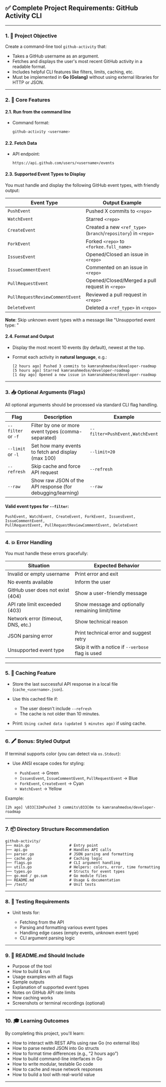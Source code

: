 ## ✅ Complete Project Requirements: GitHub Activity CLI

---

### 1. 🎯 **Project Objective**

Create a command-line tool `github-activity` that:

- Takes a GitHub username as an argument.
- Fetches and displays the user's most recent GitHub activity in a readable format.
- Includes helpful CLI features like filters, limits, caching, etc.
- Must be implemented in **Go (Golang)** without using external libraries for HTTP or JSON.

---

### 2. 🧱 **Core Features**

#### 2.1. Run from the command line

- Command format:

  ```bash
  github-activity <username>
  ```

#### 2.2. Fetch Data

- API endpoint:

  ```
  https://api.github.com/users/<username>/events
  ```

#### 2.3. Supported Event Types to Display

You must handle and display the following GitHub event types, with friendly output:

| Event Type                      | Output Example                                                 |
| ------------------------------- | -------------------------------------------------------------- |
| `PushEvent`                     | Pushed X commits to `<repo>`                                   |
| `WatchEvent`                    | Starred `<repo>`                                               |
| `CreateEvent`                   | Created a new `<ref_type>` (`branch`/`repository`) in `<repo>` |
| `ForkEvent`                     | Forked `<repo>` to `<forkee.full_name>`                        |
| `IssuesEvent`                   | Opened/Closed an issue in `<repo>`                             |
| `IssueCommentEvent`             | Commented on an issue in `<repo>`                              |
| `PullRequestEvent`              | Opened/Closed/Merged a pull request in `<repo>`                |
| `PullRequestReviewCommentEvent` | Reviewed a pull request in `<repo>`                            |
| `DeleteEvent`                   | Deleted a `<ref_type>` in `<repo>`                             |

**Note**: Skip unknown event types with a message like "Unsupported event type: <type>"

#### 2.4. Format and Output

- Display the most recent 10 events (by default), newest at the top.
- Format each activity in **natural language**, e.g.:

  ```
  [2 hours ago] Pushed 3 commits to kamranahmedse/developer-roadmap
  [5 hours ago] Starred kamranahmedse/developer-roadmap
  [1 day ago] Opened a new issue in kamranahmedse/developer-roadmap
  ```

---

### 3. 📥 **Optional Arguments (Flags)**

All optional arguments should be processed via standard CLI flag handling.

| Flag               | Description                                                | Example                         |
| ------------------ | ---------------------------------------------------------- | ------------------------------- |
| `--filter` or `-f` | Filter by one or more event types (comma-separated)        | `--filter=PushEvent,WatchEvent` |
| `--limit` or `-l`  | Set how many events to fetch and display (max 100)         | `--limit=20`                    |
| `--refresh`        | Skip cache and force API request                           | `--refresh`                     |
| `--raw`            | Show raw JSON of the API response (for debugging/learning) | `--raw`                         |

#### Valid event types for `--filter`:

```
PushEvent, WatchEvent, CreateEvent, ForkEvent, IssuesEvent, IssueCommentEvent,
PullRequestEvent, PullRequestReviewCommentEvent, DeleteEvent
```

---

### 4. 💥 **Error Handling**

You must handle these errors gracefully:

| Situation                          | Expected Behavior                                 |
| ---------------------------------- | ------------------------------------------------- |
| Invalid or empty username          | Print error and exit                              |
| No events available                | Inform the user                                   |
| GitHub user does not exist (404)   | Show a user-friendly message                      |
| API rate limit exceeded (403)      | Show message and optionally remaining limit/time  |
| Network error (timeout, DNS, etc.) | Show technical reason                             |
| JSON parsing error                 | Print technical error and suggest retry           |
| Unsupported event type             | Skip it with a notice if `--verbose` flag is used |

---

### 5. 💾 **Caching Feature**

- Store the last successful API response in a local file (`cache_<username>.json`).
- Use this cached file if:

  - The user doesn't include `--refresh`
  - The cache is not older than 10 minutes.

- Print: `Using cached data (updated 5 minutes ago)` if using cache.

---

### 6. 🖍️ **Bonus: Styled Output**

If terminal supports color (you can detect via `os.Stdout`):

- Use ANSI escape codes for styling:

  - `PushEvent` → Green
  - `IssuesEvent`, `IssueCommentEvent`, `PullRequestEvent` → Blue
  - `ForkEvent`, `CreateEvent` → Cyan
  - `WatchEvent` → Yellow

Example:

```
[2h ago] \033[32mPushed 3 commits\033[0m to kamranahmedse/developer-roadmap
```

---

### 7. 📦 **Directory Structure Recommendation**

```
github-activity/
├── main.go                  # Entry point
├── api.go                   # Handles API calls
├── parser.go                # JSON parsing and formatting
├── cache.go                 # Caching logic
├── flags.go                 # CLI argument handling
├── utils.go                 # Helpers: colors, error, time formatting
├── types.go                 # Structs for event types
├── go.mod / go.sum          # Go module files
├── README.md                # Usage & documentation
├── /test/                   # Unit tests
```

---

### 8. 🧪 **Testing Requirements**

- Unit tests for:

  - Fetching from the API
  - Parsing and formatting various event types
  - Handling edge cases (empty events, unknown event type)
  - CLI argument parsing logic

---

### 9. 📘 **README.md Should Include**

- Purpose of the tool
- How to build & run
- Usage examples with all flags
- Sample outputs
- Explanation of supported event types
- Notes on GitHub API rate limits
- How caching works
- Screenshots or terminal recordings (optional)

---

### 10. 🎓 **Learning Outcomes**

By completing this project, you'll learn:

- How to interact with REST APIs using raw Go (no external libs)
- How to parse nested JSON into Go structs
- How to format time differences (e.g., “2 hours ago”)
- How to build command-line interfaces in Go
- How to write modular, testable Go code
- How to cache and reuse network responses
- How to build a tool with real-world value

---
